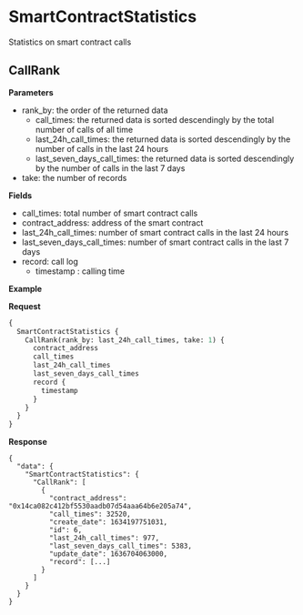 # SmartContractStatistics

Statistics on smart contract calls

## CallRank

**Parameters**

- rank_by: the order of the returned data
  - call_times: the returned data is sorted descendingly by the total number of calls of all time
  - last_24h_call_times: the returned data is sorted descendingly by the number of calls in the last 24 hours
  - last_seven_days_call_times: the returned data is sorted descendingly by the number of calls in the last 7 days
- take: the number of records

**Fields**

- call_times: total number of smart contract calls
- contract_address: address of the smart contract
- last_24h_call_times: number of smart contract calls in the last 24 hours
- last_seven_days_call_times: number of smart contract calls in the last 7 days
- record: call log
  - timestamp : calling time

**Example**

**Request**

```graphql
{
  SmartContractStatistics {
    CallRank(rank_by: last_24h_call_times, take: 1) {
      contract_address
      call_times
      last_24h_call_times
      last_seven_days_call_times
      record {
        timestamp
      }
    }
  }
}
```

**Response**

```shell
{
  "data": {
    "SmartContractStatistics": {
      "CallRank": [
        {
          "contract_address": "0x14ca082c412bf5530aadb07d54aaa64b6e205a74",
          "call_times": 32520,
          "create_date": 1634197751031,
          "id": 6,
          "last_24h_call_times": 977,
          "last_seven_days_call_times": 5383,
          "update_date": 1636704063000,
          "record": [...]
        }
      ]
    }
  }
}

```
